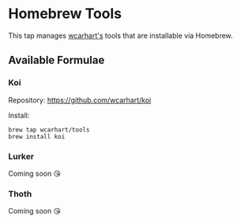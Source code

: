 # Homebrew Tools
This tap manages [wcarhart's](https://github.com/wcarhart) tools that are installable via Homebrew.

## Available Formulae
### Koi
Repository: https://github.com/wcarhart/koi

Install:
```
brew tap wcarhart/tools
brew install koi
```

### Lurker
Coming soon 😘

### Thoth
Coming soon 😘
